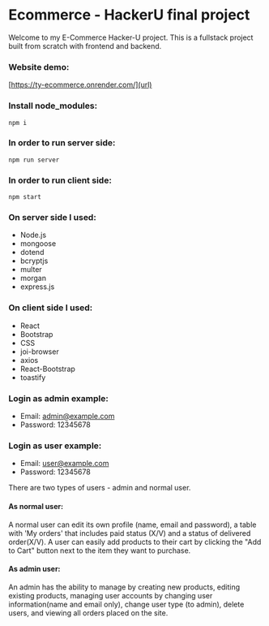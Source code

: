 # Ecommerce - HackerU final project

Welcome to my E-Commerce Hacker-U project. This is a fullstack project built from scratch with frontend and backend.

### Website demo:

[https://ty-ecommerce.onrender.com/](url)

### Install node_modules:
`npm i`

### In order to run server side:
`npm run server`

### In order to run client side:
`npm start`

### On server side I used:
* Node.js
* mongoose
* dotend
* bcryptjs
* multer
* morgan
* express.js

### On client side I used:
* React
* Bootstrap
* CSS
* joi-browser
* axios
* React-Bootstrap
* toastify

### Login as admin example:
- Email: admin@example.com
- Password: 12345678

### Login as user example:
- Email: user@example.com
- Password: 12345678

There are two types of users - admin and normal user.
#### As normal user:
A normal user can edit its own profile (name, email and password), a table with 'My orders' that includes paid status (X/V) and a status of delivered order(X/V).
A user can easily add products to their cart by clicking the "Add to Cart" button next to the item they want to purchase.

#### As admin user:
An admin has the ability to manage by creating new products, editing existing products, managing user accounts by changing user information(name and email only), change user type (to admin), delete users, and viewing all orders placed on the site.



